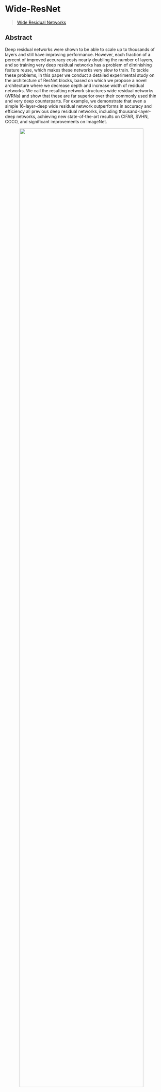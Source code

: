 # Wide-ResNet

> [Wide Residual Networks](https://arxiv.org/abs/1605.07146)

<!-- [ALGORITHM] -->

## Abstract

Deep residual networks were shown to be able to scale up to thousands of layers and still have improving performance. However, each fraction of a percent of improved accuracy costs nearly doubling the number of layers, and so training very deep residual networks has a problem of diminishing feature reuse, which makes these networks very slow to train. To tackle these problems, in this paper we conduct a detailed experimental study on the architecture of ResNet blocks, based on which we propose a novel architecture where we decrease depth and increase width of residual networks. We call the resulting network structures wide residual networks (WRNs) and show that these are far superior over their commonly used thin and very deep counterparts. For example, we demonstrate that even a simple 16-layer-deep wide residual network outperforms in accuracy and efficiency all previous deep residual networks, including thousand-layer-deep networks, achieving new state-of-the-art results on CIFAR, SVHN, COCO, and significant improvements on ImageNet.

<div align=center>
<img src="https://user-images.githubusercontent.com/26739999/156701329-2c7ec7bc-23da-401b-86bf-dea8567ccee8.png" width="90%"/>
</div>

## How to use it?

<!-- [TABS-BEGIN] -->

**Predict image**

```python
from mmpretrain import inference_model

predict = inference_model('wide-resnet50_3rdparty_8xb32_in1k', 'demo/bird.JPEG')
print(predict['pred_class'])
print(predict['pred_score'])
```

**Use the model**

```python
import torch
from mmpretrain import get_model

model = get_model('wide-resnet50_3rdparty_8xb32_in1k', pretrained=True)
inputs = torch.rand(1, 3, 224, 224)
out = model(inputs)
print(type(out))
# To extract features.
feats = model.extract_feat(inputs)
print(type(feats))
```

**Test Command**

Prepare your dataset according to the [docs](https://mmpretrain.readthedocs.io/en/main/user_guides/dataset_prepare.html#prepare-dataset).

Test:

```shell
python tools/test.py configs/wrn/wide-resnet50_8xb32_in1k.py https://download.openmmlab.com/mmclassification/v0/wrn/wide-resnet50_3rdparty_8xb32_in1k_20220304-66678344.pth
```

<!-- [TABS-END] -->

## Models and results

### Image Classification on ImageNet-1k

| Model                                      |   Pretrain   | Params (M) | Flops (G) | Top-1 (%) | Top-5 (%) |                   Config                   |                              Download                               |
| :----------------------------------------- | :----------: | :--------: | :-------: | :-------: | :-------: | :----------------------------------------: | :-----------------------------------------------------------------: |
| `wide-resnet50_3rdparty_8xb32_in1k`\*      | From scratch |   68.88    |   11.44   |   78.48   |   94.08   |   [config](wide-resnet50_8xb32_in1k.py)    | [model](https://download.openmmlab.com/mmclassification/v0/wrn/wide-resnet50_3rdparty_8xb32_in1k_20220304-66678344.pth) |
| `wide-resnet101_3rdparty_8xb32_in1k`\*     | From scratch |   126.89   |   22.81   |   78.84   |   94.28   |   [config](wide-resnet101_8xb32_in1k.py)   | [model](https://download.openmmlab.com/mmclassification/v0/wrn/wide-resnet101_3rdparty_8xb32_in1k_20220304-8d5f9d61.pth) |
| `wide-resnet50_3rdparty-timm_8xb32_in1k`\* | From scratch |   68.88    |   11.44   |   81.45   |   95.53   | [config](wide-resnet50_timm_8xb32_in1k.py) | [model](https://download.openmmlab.com/mmclassification/v0/wrn/wide-resnet50_3rdparty-timm_8xb32_in1k_20220304-83ae4399.pth) |

*Models with * are converted from the [timm](https://github.com/rwightman/pytorch-image-models/blob/master/timm/models/resnet.py). The config files of these models are only for inference. We haven't reprodcue the training results.*

## Citation

```bibtex
@INPROCEEDINGS{Zagoruyko2016WRN,
    author = {Sergey Zagoruyko and Nikos Komodakis},
    title = {Wide Residual Networks},
    booktitle = {BMVC},
    year = {2016}}
```
